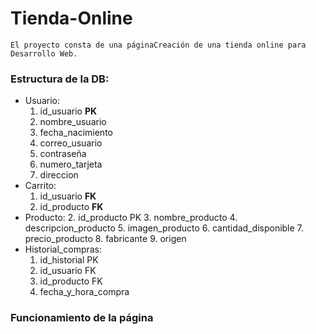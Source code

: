 # Tienda-Online
    El proyecto consta de una páginaCreación de una tienda online para Desarrollo Web.
### Estructura de la DB:
* Usuario:
    1. id_usuario **PK**
    2. nombre_usuario
    3. fecha_nacimiento
    4. correo_usuario
    5. contraseña
    6. numero_tarjeta
    7. direccion
* Carrito:
    1. id_usuario **FK**
    2. id_producto **FK**
* Producto:
    2. id_producto PK
    3. nombre_producto
    4. descripcion_producto
    5. imagen_producto
    6. cantidad_disponible
    7. precio_producto
    8. fabricante
    9. origen
* Historial_compras:
    1. id_historial PK
    2. id_usuario FK
    3. id_producto FK
    4. fecha_y_hora_compra
### Funcionamiento de la página
